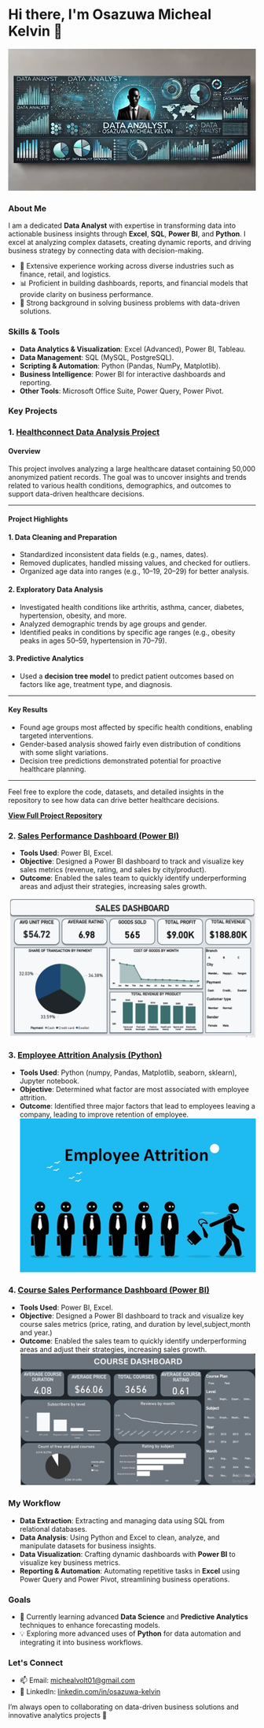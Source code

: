 # Hi there, I'm Osazuwa Micheal Kelvin 👋

![GitHub Banner](./da-banner.jpg)

### About Me
I am a dedicated **Data Analyst** with expertise in transforming data into actionable business insights through **Excel**, **SQL**, **Power BI**, and **Python**. I excel at analyzing complex datasets, creating dynamic reports, and driving business strategy by connecting data with decision-making.

- 💼 Extensive experience working across diverse industries such as finance, retail, and logistics.
- 📊 Proficient in building dashboards, reports, and financial models that provide clarity on business performance.
- 🚀 Strong background in solving business problems with data-driven solutions.

### Skills & Tools
- **Data Analytics & Visualization**: Excel (Advanced), Power BI, Tableau.
- **Data Management**: SQL (MySQL, PostgreSQL).
- **Scripting & Automation**: Python (Pandas, NumPy, Matplotlib).
- **Business Intelligence**: Power BI for interactive dashboards and reporting.
- **Other Tools**: Microsoft Office Suite, Power Query, Power Pivot.

### Key Projects

### 1. [Healthconnect Data Analysis Project](https://github.com/Osazuwa-Micheal/employee-attrition)

#### Overview  
This project involves analyzing a large healthcare dataset containing 50,000 anonymized patient records. The goal was to uncover insights and trends related to various health conditions, demographics, and outcomes to support data-driven healthcare decisions.  

---

#### Project Highlights  

#### 1. Data Cleaning and Preparation  
- Standardized inconsistent data fields (e.g., names, dates).  
- Removed duplicates, handled missing values, and checked for outliers.  
- Organized age data into ranges (e.g., 10–19, 20–29) for better analysis.  

#### 2. Exploratory Data Analysis  
- Investigated health conditions like arthritis, asthma, cancer, diabetes, hypertension, obesity, and more.  
- Analyzed demographic trends by age groups and gender.  
- Identified peaks in conditions by specific age ranges (e.g., obesity peaks in ages 50–59, hypertension in 70–79).  

#### 3. Predictive Analytics  
- Used a **decision tree model** to predict patient outcomes based on factors like age, treatment type, and diagnosis.  

---

#### Key Results  
- Found age groups most affected by specific health conditions, enabling targeted interventions.  
- Gender-based analysis showed fairly even distribution of conditions with some slight variations.  
- Decision tree predictions demonstrated potential for proactive healthcare planning.  

---

Feel free to explore the code, datasets, and detailed insights in the repository to see how data can drive better healthcare decisions.  

[**View Full Project Repository**](#) 

### 2. [Sales Performance Dashboard (Power BI)](https://github.com/Osazuwa-Micheal/sales-project)
- **Tools Used**: Power BI, Excel.
- **Objective**: Designed a Power BI dashboard to track and visualize key sales metrics (revenue, rating, and sales by city/product).
- **Outcome**: Enabled the sales team to quickly identify underperforming areas and adjust their strategies, increasing sales growth.

![Sales Performance Dashboard](./second_dash_board.jpg)
  

### 3. [Employee Attrition Analysis (Python)](https://github.com/Osazuwa-Micheal/employee-attrition)
- **Tools Used**: Python (numpy, Pandas, Matplotlib, seaborn, sklearn), Jupyter notebook.
- **Objective**: Determined what factor are most associated with employee attrition.
- **Outcome**: Identified three major factors  that lead to employees leaving a company, leading to improve retention of employee.
![Employee Attrition](./Employee-Attrition.jpg)
### 4. [Course Sales Performance Dashboard (Power BI)](https://github.com/yourusername/financial-forecasting-model)
- **Tools Used**: Power BI, Excel.
- **Objective**: Designed a Power BI dashboard to track and visualize key course sales metrics (price, rating, and duration by level,subject,month and year.)
- **Outcome**: Enabled the sales team to quickly identify underperforming areas and adjust their strategies, increasing sales growth.
![Course Sales Performance Dashboard](./first_dash_board.jpg)

### My Workflow
- **Data Extraction**: Extracting and managing data using SQL from relational databases.
- **Data Analysis**: Using Python and Excel to clean, analyze, and manipulate datasets for business insights.
- **Data Visualization**: Crafting dynamic dashboards with **Power BI** to visualize key business metrics.
- **Reporting & Automation**: Automating repetitive tasks in **Excel** using Power Query and Power Pivot, streamlining business operations.

### Goals
- 🌱 Currently learning advanced **Data Science** and **Predictive Analytics** techniques to enhance forecasting models.
- 💡 Exploring more advanced uses of **Python** for data automation and integrating it into business workflows.

### Let's Connect
- 📫 Email: michealvolt01@gmail.com
- 💼 LinkedIn: [linkedin.com/in/osazuwa-kelvin](https://www.linkedin.com/in/micheal-osazuwa-kelvin14471230b)

I’m always open to collaborating on data-driven business solutions and innovative analytics projects 🚀

